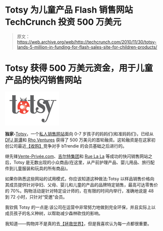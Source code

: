 # Totsy 为儿童产品 Flash 销售网站 TechCrunch 投资 500 万美元

> 原文：<https://web.archive.org/web/http://techcrunch.com/2010/11/30/totsy-lands-5-million-in-funding-for-flash-sales-site-for-children-products/>

# Totsy 获得 500 万美元资金，用于儿童产品的快闪销售网站

![](img/23befa588bfe8c4090a2a0b75b848c18.png)

**独家-**[Totsy](https://web.archive.org/web/20230202225513/http://www.crunchbase.com/company/totsy)，一个[私人销售网站](https://web.archive.org/web/20230202225513/http://www.totsy.com/)面向 0-7 岁孩子的妈妈们(和准妈妈们)，已经从 [DFJ 哥谭](https://web.archive.org/web/20230202225513/http://www.crunchbase.com/financial-organization/dfj-gotham-ventures)和 [Rho Ventures](https://web.archive.org/web/20230202225513/http://www.crunchbase.com/financial-organization/rho-capital-ventures) 获得了 500 万美元的首轮融资。这轮融资是在这家初创公司最近[【收购】](https://web.archive.org/web/20230202225513/http://ingoodcents.com/2010/09/btrendie-out-of-business.html)竞争对手 bTrendie 的会员基础之后进行的。

继先锋[Vente-Privée.com](https://web.archive.org/web/20230202225513/http://www.crunchbase.com/company/vente-privee-com)、[吉尔特集团](https://web.archive.org/web/20230202225513/http://www.crunchbase.com/company/giltgroupe)和 [Rue La La](https://web.archive.org/web/20230202225513/http://www.ruelala.com/) 等成功的快闪销售网站之后，Totsy 是无数出现的小众商品(在这里，从产前护理产品、婴儿用品、旅行配件到儿童服装和玩具的所有商品)。

如果你熟悉这些网站的试用模式，你应该知道这种做法:Totsy 以样品销售价格向其成员提供针对孕妇、父母、婴儿和儿童的产品的品牌特定销售，最高可达零售价的 70%。购物活动是针对特定设计师的，在有限的时间内举行，准确地说是 48 到 72 小时，只针对“受邀”会员。

我钦佩 Totsy 的一点是:该公司在运营中非常努力地做到完全环保，并且实际上以成员孩子的名义种树，以帮助减少森林砍伐的影响。

我知道——购物并不是真的去[【拯救世界】](https://web.archive.org/web/20230202225513/http://www.totsy.com/pages/aboutus)，但是我喜欢认为每一点都很重要。